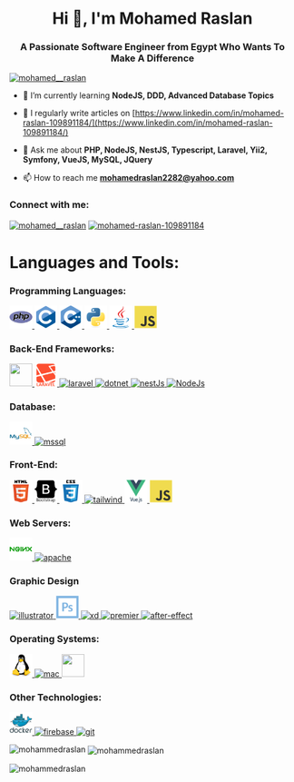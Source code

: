 <h1 align="center">Hi 👋, I'm Mohamed Raslan</h1>
<h3 align="center">A Passionate Software Engineer from Egypt Who Wants To Make A Difference</h3>

<p align="left"> <a href="https://twitter.com/mohamed__raslan" target="blank"><img src="https://img.shields.io/twitter/follow/mohamed__raslan?logo=twitter&style=for-the-badge" alt="mohamed__raslan" /></a> </p>

- 🌱 I’m currently learning **NodeJS, DDD, Advanced Database Topics**

- 📝 I regularly write articles on [https://www.linkedin.com/in/mohamed-raslan-109891184/](https://www.linkedin.com/in/mohamed-raslan-109891184/)

- 💬 Ask me about **PHP, NodeJS, NestJS, Typescript, Laravel, Yii2, Symfony, VueJS, MySQL, JQuery**

- 📫 How to reach me **mohamedraslan2282@yahoo.com**

<h3 align="left">Connect with me:</h3>
<p align="left">
<a href="https://twitter.com/mohamed__raslan" target="blank"><img align="center" src="https://raw.githubusercontent.com/rahuldkjain/github-profile-readme-generator/master/src/images/icons/Social/twitter.svg" alt="mohamed__raslan" height="30" width="40" /></a>
<a href="https://linkedin.com/in/mohamed-raslan-109891184" target="blank"><img align="center" src="https://raw.githubusercontent.com/rahuldkjain/github-profile-readme-generator/master/src/images/icons/Social/linked-in-alt.svg" alt="mohamed-raslan-109891184" height="30" width="40" /></a>
</p>

<h1 align="left">Languages and Tools:</h3>
<p align="left">
  <h3 align="left">Programming Languages: </h3>
  <a href="https://www.php.net" target="_blank" rel="noreferrer"> <img src="https://raw.githubusercontent.com/devicons/devicon/master/icons/php/php-original.svg"        alt="php" width="40" height="40"/> </a><a href="https://www.cprogramming.com/" target="_blank" rel="noreferrer"> <img src="https://raw.githubusercontent.com/devicons/devicon/master/icons/c/c-original.svg"   alt="c" width="40" height="40"/> </a><a href="https://www.w3schools.com/cpp/" target="_blank" rel="noreferrer"> <img src="https://raw.githubusercontent.com/devicons/devicon/master/icons/cplusplus/cplusplus-original.svg" alt="cplusplus" width="40" height="40"/> </a><a href="https://www.python.org" target="_blank" rel="noreferrer"> <img                                  src="https://raw.githubusercontent.com/devicons/devicon/master/icons/python/python-original.svg" alt="python" width="40" height="40"/> </a><a href="https://www.java.com" target="_blank" rel="noreferrer"> <img src="https://raw.githubusercontent.com/devicons/devicon/master/icons/java/java-original.svg" alt="java" width="40" height="40"/> </a><a href="https://developer.mozilla.org/en-US/docs/Web/JavaScript" target="_blank" rel="noreferrer"> <img src="https://raw.githubusercontent.com/devicons/devicon/master/icons/javascript/javascript-original.svg" alt="javascript" width="40" height="40"/> </a>
  
  <h3>Back-End Frameworks:</h3>
  <a href="https://www.yiiframework.com/" target="_blank" rel="noreferrer"><img src="https://cdn.iconscout.com/icon/free/png-256/yii-283048.png" width="40" height="40"></a><a href="https://laravel.com/" target="_blank" rel="noreferrer"> <img src="https://raw.githubusercontent.com/devicons/devicon/master/icons/laravel/laravel-plain-wordmark.svg" alt="laravel" width="40" height="40"/> </a>
  <a href="https://symfony.com/" target="_blank" rel="noreferrer"> <img src="https://seeklogo.com/images/S/symfony-logo-AA34C8FC16-seeklogo.com.png" alt="laravel" width="40" height="40"/> </a><a href="https://dotnet.microsoft.com/en-us/" target="_blank" rel="noreferrer"> <img src="https://upload.wikimedia.org/wikipedia/commons/thumb/7/7d/Microsoft_.NET_logo.svg/2048px-Microsoft_.NET_logo.svg.png" alt="dotnet" width="40" height="40"/> </a><a href="https://nestjs.com" target="_blank" rel="noreferrer"> <img src="https://cdn.jsdelivr.net/gh/devicons/devicon/icons/nestjs/nestjs-plain.svg" alt="nestJs" width="40" height="40"/> </a><a href="https://nodejs.org/en" target="_blank" rel="noreferrer"> <img src="https://cdn.jsdelivr.net/gh/devicons/devicon/icons/nodejs/nodejs-original-wordmark.svg" alt="NodeJs" width="50" height="50"/> </a>
  
  <h3>Database:</h3>
   <a href="https://www.mysql.com/" target="_blank" rel="noreferrer"> <img src="https://raw.githubusercontent.com/devicons/devicon/master/icons/mysql/mysql-original-wordmark.svg" alt="mysql" width="40" height="40"/> </a><a href="https://www.microsoft.com/en-us/sql-server" target="_blank" rel="noreferrer"> <img src="https://www.svgrepo.com/show/303229/microsoft-sql-server-logo.svg" alt="mssql" width="40" height="40"/> </a><br>
  
  <h3>Front-End:</h3>
  <a href="https://www.w3.org/html/" target="_blank" rel="noreferrer"> <img src="https://raw.githubusercontent.com/devicons/devicon/master/icons/html5/html5-original-wordmark.svg" alt="html5" width="40" height="40"/> </a><a href="https://getbootstrap.com" target="_blank" rel="noreferrer"> <img src="https://raw.githubusercontent.com/devicons/devicon/master/icons/bootstrap/bootstrap-plain-wordmark.svg" alt="bootstrap" width="40" height="40"/> </a><a href="https://www.w3schools.com/css/" target="_blank" rel="noreferrer"> <img src="https://raw.githubusercontent.com/devicons/devicon/master/icons/css3/css3-original-wordmark.svg" alt="css3" width="40" height="40"/> </a><a href="https://tailwindcss.com/" target="_blank" rel="noreferrer"> <img src="https://www.vectorlogo.zone/logos/tailwindcss/tailwindcss-icon.svg" alt="tailwind" width="40" height="40"/> </a><a href="https://vuejs.org/" target="_blank" rel="noreferrer"> <img src="https://raw.githubusercontent.com/devicons/devicon/master/icons/vuejs/vuejs-original-wordmark.svg" alt="vuejs" width="40" height="40"/> </a><a href="https://developer.mozilla.org/en-US/docs/Web/JavaScript" target="_blank" rel="noreferrer"> <img src="https://raw.githubusercontent.com/devicons/devicon/master/icons/javascript/javascript-original.svg" alt="javascript" width="40" height="40"/> </a><br>
  
  <h3>Web Servers:</h3>
  <a href="https://www.nginx.com" target="_blank" rel="noreferrer"> <img src="https://raw.githubusercontent.com/devicons/devicon/master/icons/nginx/nginx-original.svg" alt="nginx" width="40" height="40"/> </a><a href="https://httpd.apache.org/" target="_blank" rel="noreferrer"> <img src="https://upload.wikimedia.org/wikipedia/commons/1/10/Apache_HTTP_server_logo_%282019-present%29.svg" alt="apache" width="40" height="40"/> </a><br>
  
  <h3>Graphic Design</h3>
  <a href="https://www.adobe.com/in/products/illustrator.html" target="_blank" rel="noreferrer"> <img src="https://www.vectorlogo.zone/logos/adobe_illustrator/adobe_illustrator-icon.svg" alt="illustrator" width="40" height="40"/> </a><a href="https://www.photoshop.com/en" target="_blank" rel="noreferrer"> <img src="https://raw.githubusercontent.com/devicons/devicon/master/icons/photoshop/photoshop-line.svg" alt="photoshop" width="40" height="40"/> </a>   <a href="https://www.adobe.com/products/xd.html" target="_blank" rel="noreferrer"> <img src="https://cdn.worldvectorlogo.com/logos/adobe-xd.svg" alt="xd" width="40" height="40"/> </a> <a href="https://www.adobe.com/mena_en/products/premiere.html?skwcid=AL!3085!3!340845222364!e!!g!!adobe%20premiere&mv=search&sdid=LQLZT7BT&ef_id=CjwKCAjwjtOTBhAvEiwASG4bCOXnVBGO-lF7TyR2N6f6vhkMbdyu6Un18kARjwY_eI8LCYdwcFVQ2RoCkUUQAvD_BwE:G:s&s_kwcid=AL!3085!3!340845222364!e!!g!!adobe%20premiere!1463162857!56526991333&gclid=CjwKCAjwjtOTBhAvEiwASG4bCOXnVBGO-lF7TyR2N6f6vhkMbdyu6Un18kARjwY_eI8LCYdwcFVQ2RoCkUUQAvD_BwE" target="_blank" rel="noreferrer"> <img src="https://upload.wikimedia.org/wikipedia/commons/thumb/f/f2/Adobe_Premiere_Pro_Logo.svg/1200px-Adobe_Premiere_Pro_Logo.svg.png" alt="premier" width="40" height="40"/> </a><a href="https://www.adobe.com/mena_en/products/aftereffects/landpb.html?skwcid=AL!3085!3!340822873869!e!!g!!after%20effect&mv=search&sdid=MYYBRYZH&ef_id=CjwKCAjwjtOTBhAvEiwASG4bCEIBOkAtt8n28DbLkjvd3XHhPhTc4Sttn6ziWbwrTEg26Hx8l8u_ShoCow4QAvD_BwE:G:s&s_kwcid=AL!3085!3!340822873869!e!!g!!after%20effect!1463978829!56421915346&gclid=CjwKCAjwjtOTBhAvEiwASG4bCEIBOkAtt8n28DbLkjvd3XHhPhTc4Sttn6ziWbwrTEg26Hx8l8u_ShoCow4QAvD_BwE" target="_blank" rel="noreferrer"> <img src="https://upload.wikimedia.org/wikipedia/commons/c/cb/Adobe_After_Effects_CC_icon.svg" alt="after-effect" width="40" height="40"/> </a> <br>
  
  <h3>Operating Systems:</h3>
  <a href="https://www.linux.org/" target="_blank" rel="noreferrer"> <img src="https://raw.githubusercontent.com/devicons/devicon/master/icons/linux/linux-original.svg" alt="linux" width="40" height="40"/> </a><a href="https://www.apple.com/" target="_blank" rel="noreferrer"> <img src="https://cdn.jsdelivr.net/gh/devicons/devicon/icons/apple/apple-original.svg" alt="mac" width="40" height="40"/> </a><a href="https://www.microsoft.com/ar-xm/windows?r=1"> <img src="https://upload.wikimedia.org/wikipedia/commons/thumb/0/0a/Unofficial_Windows_logo_variant_-_2002%E2%80%932012_%28Multicolored%29.svg/1024px-Unofficial_Windows_logo_variant_-_2002%E2%80%932012_%28Multicolored%29.svg.png" width="40" height="40" /> </a><br>
  
  
  <h3>Other Technologies: </h3>
  <a href="https://www.docker.com/" target="_blank" rel="noreferrer"> <img src="https://raw.githubusercontent.com/devicons/devicon/master/icons/docker/docker-original-wordmark.svg" alt="docker" width="40" height="40"/> </a> <a href="https://firebase.google.com/" target="_blank" rel="noreferrer"> <img src="https://www.vectorlogo.zone/logos/firebase/firebase-icon.svg" alt="firebase" width="40" height="40"/> </a> <a href="https://git-scm.com/" target="_blank" rel="noreferrer"> <img src="https://www.vectorlogo.zone/logos/git-scm/git-scm-icon.svg" alt="git" width="40" height="40"/> </a>         </p>

<p><img align="left" src="https://github-readme-stats.vercel.app/api/top-langs?username=mohammedraslan&show_icons=true&locale=en&layout=compact" alt="mohammedraslan" /></p>

<p>&nbsp;<img align="center" src="https://github-readme-stats.vercel.app/api?username=mohammedraslan&show_icons=true&locale=en" style="width:420px" alt="mohammedraslan" /></p>

<p><img align="center" src="https://github-readme-streak-stats.herokuapp.com/?user=mohammedraslan&" style="width:796px" alt="mohammedraslan" /></p>
